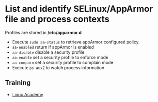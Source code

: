 # List and identify SELinux/AppArmor file and process contexts
Profiles are stored in **/etc/apparmor.d**

* Execute `sudo aa-status` to retrieve appArmor configured policy.
* `aa-enabled` return if appArmor is enabled
* `aa-disable` disable a security profile
* `aa-enable` set a security profile to enforce mode
* `aa-compain` set a security profile to complain mode
* Execute `ps auxZ` to watch process information

## Training
* [Linux Academy](https://linuxacademy.com/cp/courses/lesson/course/5434/lesson/17/module/428)